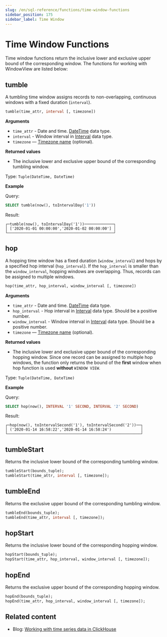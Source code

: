 ```yaml
---
slug: /en/sql-reference/functions/time-window-functions
sidebar_position: 175
sidebar_label: Time Window
---
```


# Time Window Functions

Time window functions return the inclusive lower and exclusive upper bound of the corresponding window. The functions for working with WindowView are listed below:

## tumble

A tumbling time window assigns records to non-overlapping, continuous windows with a fixed duration (`interval`). 

``` sql
tumble(time_attr, interval [, timezone])
```

**Arguments**
- `time_attr` - Date and time. [DateTime](../../sql-reference/data-types/datetime.md) data type.
- `interval` - Window interval in [Interval](../../sql-reference/data-types/special-data-types/interval.md) data type.
- `timezone` — [Timezone name](../../operations/server-configuration-parameters/settings.md#server_configuration_parameters-timezone) (optional). 

**Returned values**

- The inclusive lower and exclusive upper bound of the corresponding tumbling window.

Type: `Tuple(DateTime, DateTime)`

**Example**

Query:

``` sql
SELECT tumble(now(), toIntervalDay('1'))
```

Result:

``` text
┌─tumble(now(), toIntervalDay('1'))─────────────┐
│ ['2020-01-01 00:00:00','2020-01-02 00:00:00'] │
└───────────────────────────────────────────────┘
```

## hop

A hopping time window has a fixed duration (`window_interval`) and hops by a specified hop interval (`hop_interval`). If the `hop_interval` is smaller than the `window_interval`, hopping windows are overlapping. Thus, records can be assigned to multiple windows. 

``` sql
hop(time_attr, hop_interval, window_interval [, timezone])
```

**Arguments**

- `time_attr` - Date and time. [DateTime](../../sql-reference/data-types/datetime.md) data type.
- `hop_interval` - Hop interval in [Interval](../../sql-reference/data-types/special-data-types/interval.md) data type. Should be a positive number.
- `window_interval` - Window interval in [Interval](../../sql-reference/data-types/special-data-types/interval.md) data type. Should be a positive number.
- `timezone` — [Timezone name](../../operations/server-configuration-parameters/settings.md#server_configuration_parameters-timezone) (optional). 

**Returned values**

- The inclusive lower and exclusive upper bound of the corresponding hopping window. Since one record can be assigned to multiple hop windows, the function only returns the bound of the **first** window when hop function is used **without** `WINDOW VIEW`.

Type: `Tuple(DateTime, DateTime)`

**Example**

Query:

``` sql
SELECT hop(now(), INTERVAL '1' SECOND, INTERVAL '2' SECOND)
```

Result:

``` text
┌─hop(now(), toIntervalSecond('1'), toIntervalSecond('2'))──┐
│ ('2020-01-14 16:58:22','2020-01-14 16:58:24')             │
└───────────────────────────────────────────────────────────┘
```

## tumbleStart

Returns the inclusive lower bound of the corresponding tumbling window.

``` sql
tumbleStart(bounds_tuple);
tumbleStart(time_attr, interval [, timezone]);
```

## tumbleEnd

Returns the exclusive upper bound of the corresponding tumbling window.

``` sql
tumbleEnd(bounds_tuple);
tumbleEnd(time_attr, interval [, timezone]);
```

## hopStart

Returns the inclusive lower bound of the corresponding hopping window.

``` sql
hopStart(bounds_tuple);
hopStart(time_attr, hop_interval, window_interval [, timezone]);
```

## hopEnd

Returns the exclusive upper bound of the corresponding hopping window.

``` sql
hopEnd(bounds_tuple);
hopEnd(time_attr, hop_interval, window_interval [, timezone]);
```

## Related content

- Blog: [Working with time series data in ClickHouse](https://clickhouse.com/blog/working-with-time-series-data-and-functions-ClickHouse)
